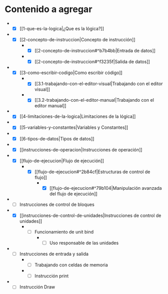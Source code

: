 # Contenido a agregar 

- - [x] [[1-que-es-la-logica|¿Que es la lógica?]]

- - [x] [[2-concepto-de-instruccion|Concepto de instrucción]]
	- - [x] [[2-concepto-de-instruccion#^b7b4bb|Entrada de datos]]
	- - [x] [[2-concepto-de-instruccion#^f3235f|Salida de datos]]

- - [x] [[3-como-escribir-codigo|Como escribir código]]
	- - [x] [[3.1-trabajando-con-el-editor-visual|Trabajando con el editor visual]]
	- - [x] [[3.2-trabajando-con-el-editor-manual|Trabajando con el editor manual]]
- - [x] [[4-limitaciones-de-la-logica|Limitaciones de la lógica]]
- - [x] [[5-variables-y-constantes|Variables y Constantes]]
- - [x] [[6-tipos-de-datos|Tipos de datos]]

- - [x] [[instrucciones-de-operacion|Instrucciones de operación]]

- - [x] [[flujo-de-ejecucion|Flujo de ejecución]]
	- - [x] [[flujo-de-ejecucion#^2b84cf|Estructuras de control de flujo]]
		- - [x] [[flujo-de-ejecucion#^79b104|Manipulación avanzada del flujo de ejecución]]

- - [ ] Instrucciones de control de bloques

- - [x] [[instrucciones-de-control-de-unidades|Instrucciones de control de unidades]]
	- - [ ] Funcionamiento de unit bind
		- - [ ] Uso responsable de las unidades

- - [ ] Instrucciones de entrada y salida
	- - [ ] Trabajando con celdas de memoria
	- - [ ] Instrucción print
	
- - [ ] Instrucción Draw